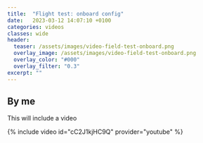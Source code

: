 ```yaml
---
title:  "Flight test: onboard config"
date:   2023-03-12 14:07:10 +0100
categories: videos
classes: wide
header:
  teaser: /assets/images/video-field-test-onboard.png
  overlay_image: /assets/images/video-field-test-onboard.png
  overlay_color: "#000"
  overlay_filter: "0.3"
excerpt: ""
---
```

## By me
This will include a video

{% include video id="cC2J1kjHC9Q" provider="youtube" %}